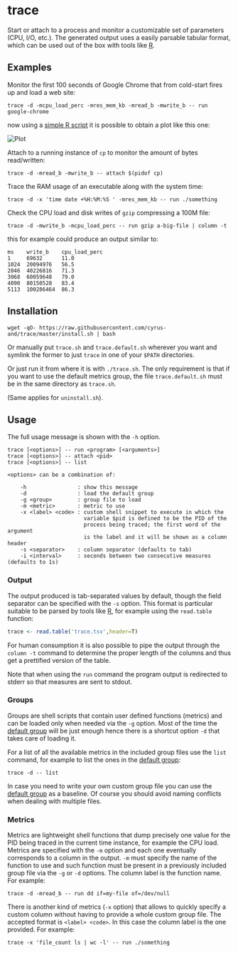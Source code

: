 trace
=====

Start or attach to a process and monitor a customizable set of parameters (CPU,
I/O, etc.). The generated output uses a easily parsable tabular format, which
can be used out of the box with tools like [R][r].

Examples
--------

Monitor the first 100 seconds of Google Chrome that from cold-start fires up and
load a web site:

    trace -d -mcpu_load_perc -mres_mem_kb -mread_b -mwrite_b -- run google-chrome

now using a [simple R script](plot.R) it is possible to obtain a plot like this
one:

![Plot](http://i.imgur.com/VTYBk6L.png)

Attach to a running instance of `cp` to monitor the amount of bytes
read/written:

    trace -d -mread_b -mwrite_b -- attach $(pidof cp)

Trace the RAM usage of an executable along with the system time:

    trace -d -x 'time date +%H:%M:%S ' -mres_mem_kb -- run ./something

Check the CPU load and disk writes of `gzip` compressing a 100M file:

    trace -d -mwrite_b -mcpu_load_perc -- run gzip a-big-file | column -t

this for example could produce an output similar to:

    ms    write_b    cpu_load_perc
    1     69632      11.0
    1024  20094976   56.5
    2046  40226816   71.3
    3068  60059648   79.0
    4090  80150528   83.4
    5113  100286464  86.3

Installation
------------

    wget -qO- https://raw.githubusercontent.com/cyrus-and/trace/master/install.sh | bash

Or manually put `trace.sh` and `trace.default.sh` wherever you want and symlink
the former to just `trace` in one of your `$PATH` directories.

Or just run it from where it is with `./trace.sh`. The only requirement is that
if you want to use the default metrics group, the file `trace.default.sh` must
be in the same directory as `trace.sh`.

(Same applies for `uninstall.sh`).

Usage
-----

The full usage message is shown with the `-h` option.

    trace [<options>] -- run <program> [<arguments>]
    trace [<options>] -- attach <pid>
    trace [<options>] -- list

    <options> can be a combination of:

        -h                : show this message
        -d                : load the default group
        -g <group>        : group file to load
        -m <metric>       : metric to use
        -x <label> <code> : custom shell snippet to execute in which the
                            variable $pid is defined to be the PID of the
                            process being traced; the first word of the argument
                            is the label and it will be shown as a column header
        -s <separator>    : column separator (defaults to tab)
        -i <interval>     : seconds between two consecutive measures (defaults to 1s)

### Output

The output produced is tab-separated values by default, though the field
separator can be specified with the `-s` option. This format is particular
suitable to be parsed by tools like [R][r], for example using the `read.table`
function:

```r
trace <- read.table('trace.tsv',header=T)
```

For human consumption it is also possible to pipe the output through the `column
-t` command to determine the proper length of the columns and thus get a
prettified version of the table.

Note that when using the `run` command the program output is redirected to
stderr so that measures are sent to stdout.

### Groups

Groups are shell scripts that contain user defined functions (metrics) and can
be loaded only when needed via the `-g` option. Most of the time the
[default group][default] will be just enough hence there is a shortcut option
`-d` that takes care of loading it.

For a list of all the available metrics in the included group files use the
`list` command, for example to list the ones in the [default group][default]:

    trace -d -- list

In case you need to write your own custom group file you can use the
[default group][default] as a baseline. Of course you should avoid naming
conflicts when dealing with multiple files.

### Metrics

Metrics are lightweight shell functions that dump precisely one value for the
PID being traced in the current time instance, for example the CPU load. Metrics
are specified with the `-m` option and each one eventually corresponds to a
column in the output. `-m` must specify the name of the function to use and such
function must be present in a previously included group file via the `-g` or
`-d` options. The column label is the function name. For example:

    trace -d -mread_b -- run dd if=my-file of=/dev/null

There is another kind of metrics (`-x` option) that allows to quickly specify a
custom column without having to provide a whole custom group file. The accepted
format is `<label> <code>`. In this case the column label is the one
provided. For example:

    trace -x 'file_count ls | wc -l' -- run ./something

[r]: http://www.r-project.org/
[default]: trace.default.sh
